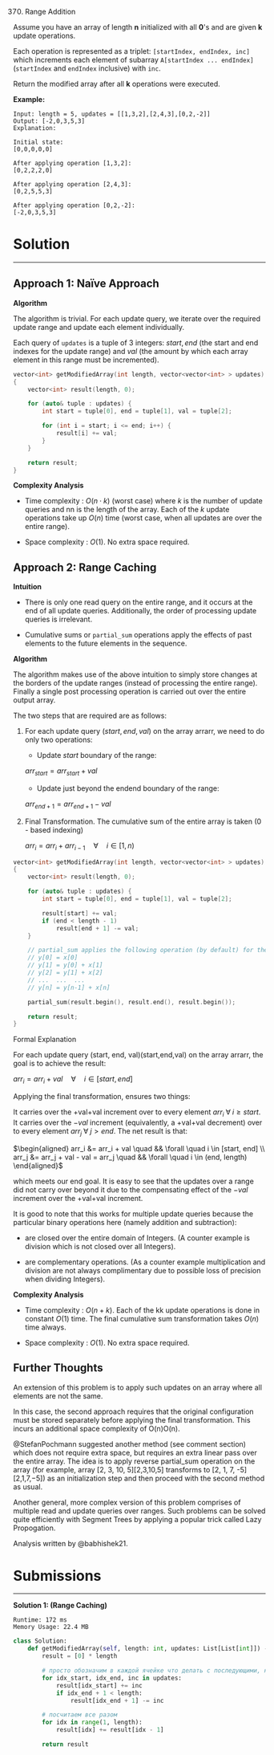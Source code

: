 370. Range Addition

Assume you have an array of length **n** initialized with all **0**'s and are given **k** update operations.

Each operation is represented as a triplet: `[startIndex, endIndex, inc]` which increments each element of subarray `A[startIndex ... endIndex]` (`startIndex` and `endIndex` inclusive) with `inc`.

Return the modified array after all **k** operations were executed.

**Example:**
```
Input: length = 5, updates = [[1,3,2],[2,4,3],[0,2,-2]]
Output: [-2,0,3,5,3]
Explanation:

Initial state:
[0,0,0,0,0]

After applying operation [1,3,2]:
[0,2,2,2,0]

After applying operation [2,4,3]:
[0,2,5,5,3]

After applying operation [0,2,-2]:
[-2,0,3,5,3]
```

# Solution
---
## Approach 1: Naïve Approach
**Algorithm**

The algorithm is trivial. For each update query, we iterate over the required update range and update each element individually.

Each query of `updates` is a tuple of 3 integers: $start, end$ (the start and end indexes for the update range) and $val$ (the amount by which each array element in this range must be incremented).

```c++
vector<int> getModifiedArray(int length, vector<vector<int> > updates)
{
    vector<int> result(length, 0);

    for (auto& tuple : updates) {
        int start = tuple[0], end = tuple[1], val = tuple[2];

        for (int i = start; i <= end; i++) {
            result[i] += val;
        }
    }

    return result;
}
```

**Complexity Analysis**

* Time complexity : $O(n \cdot k)$ (worst case) where $k$ is the number of update queries and nn is the length of the array. Each of the $k$ update operations take up $O(n)$ time (worst case, when all updates are over the entire range).

* Space complexity : $O(1)$. No extra space required.

## Approach 2: Range Caching
**Intuition**

* There is only one read query on the entire range, and it occurs at the end of all update queries. Additionally, the order of processing update queries is irrelevant.

* Cumulative sums or `partial_sum` operations apply the effects of past elements to the future elements in the sequence.

**Algorithm**

The algorithm makes use of the above intuition to simply store changes at the borders of the update ranges (instead of processing the entire range). Finally a single post processing operation is carried out over the entire output array.

The two steps that are required are as follows:

1. For each update query $(start, end, val)$ on the array arrarr, we need to do only two operations:

    * Update $start$ boundary of the range:
    
    $arr_{start} = arr_{start} + val$

    * Update just beyond the endend boundary of the range:
    
    $arr_{end+1} = arr_{end+1} - val$

1. Final Transformation. The cumulative sum of the entire array is taken (0 - based indexing)

    $arr_i = arr_i + arr_{i-1} \quad \forall \quad i \in [1, n)$

```c++
vector<int> getModifiedArray(int length, vector<vector<int> > updates)
{
    vector<int> result(length, 0);

    for (auto& tuple : updates) {
        int start = tuple[0], end = tuple[1], val = tuple[2];

        result[start] += val;
        if (end < length - 1)
            result[end + 1] -= val;
    }

    // partial_sum applies the following operation (by default) for the parameters {x[0], x[n], y[0]}:
    // y[0] = x[0]
    // y[1] = y[0] + x[1]
    // y[2] = y[1] + x[2]
    // ...  ...  ...
    // y[n] = y[n-1] + x[n]

    partial_sum(result.begin(), result.end(), result.begin());

    return result;
}
```

Formal Explanation

For each update query (start, end, val)(start,end,val) on the array arrarr, the goal is to achieve the result:

$arr_i = arr_i + val \quad \forall \quad i \in [start, end]$

Applying the final transformation, ensures two things:

It carries over the +val+val increment over to every element $arr_i \; \forall \; i \ge start$.
It carries over the $-val$ increment (equivalently, a +val+val decrement) over to every element $arr_j \; \forall \; j \gt end$.
The net result is that:

$\begin{aligned} arr_i &= arr_i + val \quad && \forall \quad i \in [start, end] \\ arr_j &= arr_j + val - val = arr_j \quad && \forall \quad i \in (end, length) \end{aligned}$
 

which meets our end goal. It is easy to see that the updates over a range did not carry over beyond it due to the compensating effect of the $-val$ increment over the +val+val increment.

It is good to note that this works for multiple update queries because the particular binary operations here (namely addition and subtraction):

* are closed over the entire domain of Integers. (A counter example is division which is not closed over all Integers).

* are complementary operations. (As a counter example multiplication and division are not always complimentary due to possible loss of precision when dividing Integers).

**Complexity Analysis**

* Time complexity : $O(n + k)$. Each of the kk update operations is done in constant $O(1)$ time. The final cumulative sum transformation takes $O(n)$ time always.

* Space complexity : $O(1)$. No extra space required.

## Further Thoughts
An extension of this problem is to apply such updates on an array where all elements are not the same.

In this case, the second approach requires that the original configuration must be stored separately before applying the final transformation. This incurs an additional space complexity of O(n)O(n).

@StefanPochmann suggested another method (see comment section) which does not require extra space, but requires an extra linear pass over the entire array. The idea is to apply reverse partial_sum operation on the array (for example, array [2, 3, 10, 5][2,3,10,5] transforms to [2, 1, 7, -5][2,1,7,−5]) as an initialization step and then proceed with the second method as usual.

Another general, more complex version of this problem comprises of multiple read and update queries over ranges. Such problems can be solved quite efficiently with Segment Trees by applying a popular trick called Lazy Propogation.

Analysis written by @babhishek21.

# Submissions
---
**Solution 1: (Range Caching)**
```
Runtime: 172 ms
Memory Usage: 22.4 MB
```
```python
class Solution:
    def getModifiedArray(self, length: int, updates: List[List[int]]) -> List[int]:
        result = [0] * length

        # просто обозначим в каждой ячейке что делать с последующими, начиная от этой
        for idx_start, idx_end, inc in updates:
            result[idx_start] += inc
            if idx_end + 1 < length:
                result[idx_end + 1] -= inc

        # посчитаем все разом
        for idx in range(1, length):
            result[idx] += result[idx - 1]

        return result
```